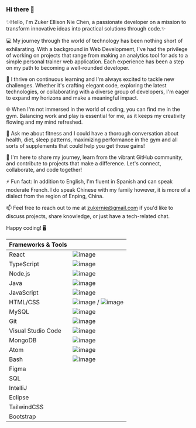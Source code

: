 ### Hi there 👋

 ✨Hello, I'm Zuker Ellison Nie Chen, a passionate developer on a mission to transform innovative ideas into practical solutions through code.✨ 

💻 My journey through the world of technology has been nothing short of exhilarating. With a background in Web Development, I've had the privilege of working on projects that range from making an analytics tool for ads to a simple personal trainer web application. Each experience has been a step on my path to becoming a well-rounded developer.

🚀 I thrive on continuous learning and I'm always excited to tackle new challenges. Whether it's crafting elegant code, exploring the latest technologies, or collaborating with a diverse group of developers, I'm eager to expand my horizons and make a meaningful impact.

🌐 When I'm not immersed in the world of coding, you can find me in the gym. Balancing work and play is essential for me, as it keeps my creativity flowing and my mind refreshed.

💬 Ask me about fitness and I could have a thorough conversation about health, diet, sleep patterns, maximizing performance in the gym and all sorts of supplements that could help you get those gains!

🌟 I'm here to share my journey, learn from the vibrant GitHub community, and contribute to projects that make a difference. Let's connect, collaborate, and code together!

⚡ Fun fact: In addition to English, I'm fluent in Spanish and can speak moderate French. I do speak Chinese with my family however, it is more of a dialect from the region of Enping, China.

📫 Feel free to reach out to me at zukernie@gmail.com if you'd like to discuss projects, share knowledge, or just have a tech-related chat.

Happy coding! 🖥️

| Frameworks & Tools     |                                                     |
|----------------------|-----------------------------------------------------------|
| React                | ![image](https://github.com/Zuker-nie/zuker-nie/assets/36371577/ae80d748-367e-462e-bab8-7dce45d74377) |
| TypeScript             | ![image](https://github.com/Zuker-nie/zuker-nie/assets/36371577/f23806b7-1713-498a-9e26-7ded5528f872) |
| Node.js              | ![image](https://github.com/Zuker-nie/zuker-nie/assets/36371577/0e942f31-42d3-4879-be35-88a0bedef0a9) |
| Java                 | ![image](https://github.com/Zuker-nie/zuker-nie/assets/36371577/15945721-5e70-4770-9586-ad63a9dbe63f)|
| JavaScript           | ![image](https://github.com/Zuker-nie/zuker-nie/assets/36371577/0e0f5a4a-a7ca-4fd6-a391-1c7868302050) |
| HTML/CSS           | ![image](https://github.com/Zuker-nie/zuker-nie/assets/36371577/b31ed594-f002-4ab8-9b9d-c07d91f92061) / ![image](https://github.com/Zuker-nie/zuker-nie/assets/36371577/7968ca09-7531-4721-a973-2220c4f8b258) |
| MySQL               | ![image](https://github.com/Zuker-nie/zuker-nie/assets/36371577/80b98c90-e5f9-494a-b0c8-5e222ff18e2e)|
| Git                  | ![image](https://github.com/Zuker-nie/zuker-nie/assets/36371577/6a62f899-4089-4762-96a2-57c139f35f9a)|
| Visual Studio Code   | ![image](https://github.com/Zuker-nie/zuker-nie/assets/36371577/6337bce2-c9ab-4602-acf8-c2422d18cf8c) |
| MongoDB                | ![image](https://github.com/Zuker-nie/zuker-nie/assets/36371577/361b55b7-3ac8-42ae-a118-8c28d9550385)|
| Atom              |  ![image](https://github.com/Zuker-nie/zuker-nie/assets/36371577/167d07ef-c74b-49e3-9a95-7d4bf7404c57)|
| Bash              | ![image](https://github.com/Zuker-nie/zuker-nie/assets/36371577/174a8373-00e0-41d6-95e3-c6dcfe429ad8)|
| Figma              |                        |
| SQL              |                                 |
| IntelliJ              |                      |
| Eclipse              |                         |
| TailwindCSS          |                    |
| Bootstrap            |                     |




<!--
**Zuker-nie/zuker-nie** is a ✨ _special_ ✨ repository because its `README.md` (this file) appears on your GitHub profile.

Here are some ideas to get you started:

- 🔭 I’m currently working on ...
- 🌱 I’m currently learning ...
- 👯 I’m looking to collaborate on ...
- 🤔 I’m looking for help with ...
- 💬 Ask me about ...
- 📫 How to reach me: ...
- 😄 Pronouns: ...
- ⚡ Fun fact: ...
-->

